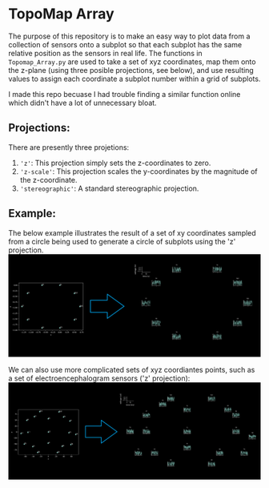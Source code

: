 # TopoMap Array
The purpose of this repository is to make an easy way to plot data from a collection of sensors
onto a subplot so that each subplot has the same relative position as the sensors in real life.
The functions in `Topomap_Array.py` are used to take a set of xyz coordinates, map them onto 
the z-plane (using three posible projections, see below), and use resulting values to assign 
each coordinate a subplot number within a grid of subplots.

I made this repo becuase I had trouble finding a similar function online which didn't have a lot 
of unnecessary bloat.

## Projections:
There are presently three projetions:
1. `'z'`: This projection simply sets the z-coordinates to zero.
2. `'z-scale'`: This projection scales the y-coordinates by the magnitude of the z-coordinate.
3. `'stereographic'`: A standard stereographic projection.


## Example:
The below example illustrates the result of a set of xy coordinates sampled from a circle being 
used to generate a circle of subplots using the 'z' projection.
![Circle Array](example_figures/circle_array.png?raw=true "Title")


We can also use more complicated sets of xyz coordiantes points, such as a set of electroencephalogram sensors ('z' projection):
![Circle Array](example_figures/10-20_array.png?raw=true "Title")


